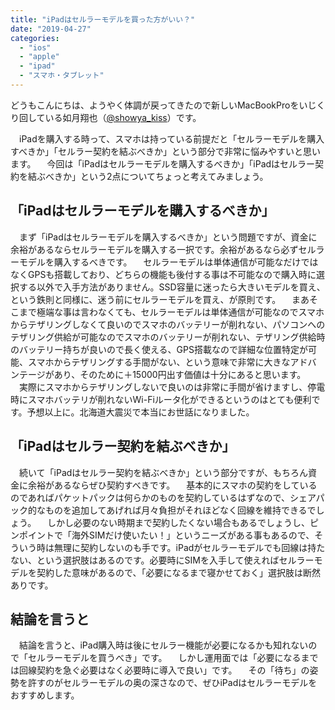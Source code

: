 ```yaml
---
title: "iPadはセルラーモデルを買った方がいい？"
date: "2019-04-27"
categories: 
  - "ios"
  - "apple"
  - "ipad"
  - "スマホ・タブレット"
---
```


どうもこんにちは、ようやく体調が戻ってきたので新しいMacBookProをいじくり回している如月翔也（[@showya\_kiss](http://twitter.com/showya_kiss)）です。

　iPadを購入する時って、スマホは持っている前提だと「セルラーモデルを購入すべきか」「セルラー契約を結ぶべきか」という部分で非常に悩みやすいと思います。 　今回は「iPadはセルラーモデルを購入するべきか」「iPadはセルラー契約を結ぶべきか」という2点についてちょっと考えてみましょう。

## 「iPadはセルラーモデルを購入するべきか」

　まず「iPadはセルラーモデルを購入するべきか」という問題ですが、資金に余裕があるならセルラーモデルを購入する一択です。余裕があるなら必ずセルラーモデルを購入するべきです。 　セルラーモデルは単体通信が可能なだけではなくGPSも搭載しており、どちらの機能も後付する事は不可能なので購入時に選択する以外で入手方法がありません。SSD容量に迷ったら大きいモデルを買え、という鉄則と同様に、迷う前にセルラーモデルを買え、が原則です。 　まあそこまで極端な事は言わなくても、セルラーモデルは単体通信が可能なのでスマホからテザリングしなくて良いのでスマホのバッテリーが削れない、パソコンへのテザリング供給が可能なのでスマホのバッテリーが削れない、テザリング供給時のバッテリー持ちが良いので長く使える、GPS搭載なので詳細な位置特定が可能、スマホからテザリングする手間がない、という意味で非常に大きなアドバンテージがあり、そのために＋15000円出す価値は十分にあると思います。 　実際にスマホからテザリングしないで良いのは非常に手間が省けますし、停電時にスマホバッテリが削れないWi-Fiルータ化ができるというのはとても便利です。予想以上に。北海道大震災で本当にお世話になりました。

## 「iPadはセルラー契約を結ぶべきか」

　続いて「iPadはセルラー契約を結ぶべきか」という部分ですが、もちろん資金に余裕があるならぜひ契約すべきです。 　基本的にスマホの契約をしているのであればパケットパックは何らかのものを契約しているはずなので、シェアパック的なものを追加してあげれば月々負担がそれほどなく回線を維持できるでしょう。 　しかし必要のない時期まで契約したくない場合もあるでしょうし、ピンポイントで「海外SIMだけ使いたい！」というニーズがある事もあるので、そういう時は無理に契約しないのも手です。iPadがセルラーモデルでも回線は持たない、という選択肢はあるのです。必要時にSIMを入手して使えればセルラーモデルを契約した意味があるので、「必要になるまで寝かせておく」選択肢は断然ありです。

## 結論を言うと

　結論を言うと、iPad購入時は後にセルラー機能が必要になるかも知れないので「セルラーモデルを買うべき」です。 　しかし運用面では「必要になるまでは回線契約を急ぐ必要はなく必要時に導入で良い」です。 　その「待ち」の姿勢を許すのがセルラーモデルの奥の深さなので、ぜひiPadはセルラーモデルをおすすめします。
